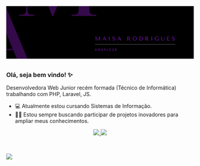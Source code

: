 
<img src="name.png">

##
### Olá, seja bem vindo! ✨
Desenvolvedora Web Junior recém formada (Técnico de Informática) trabalhando com PHP, Laravel, JS.
- 💻 Atualmente estou cursando Sistemas de Informação.
- 🤝🏾 Estou sempre buscando participar de projetos inovadores para ampliar meus conhecimentos. 


<div align="center">
  <a href="https://github.com/Amaple28">
  <img height="150em" src="https://github-readme-stats.vercel.app/api?username=Amaple28&show_icons=true&theme=aura&count_private=true"/>
  <img height="150em" src="https://github-readme-stats.vercel.app/api/top-langs/?username=Amaple28&langs_count=7&theme=aura&count_private=true"/>
</div>

##
<div style="display: inline_block"><br>
  <a href="https://www.linkedin.com/in/maisa-rodrigues-674a2a218/" target="_blank"><img src="https://img.shields.io/badge/-LinkedIn-%230077B5?style=for-the-badge&logo=linkedin&logoColor=white" target="_blank"></a> 
</div>
